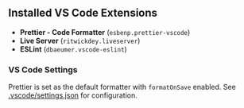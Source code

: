 ## Installed VS Code Extensions

- **Prettier - Code Formatter** (`esbenp.prettier-vscode`)
- **Live Server** (`ritwickdey.liveserver`)
- **ESLint** (`dbaeumer.vscode-eslint`)

### VS Code Settings
Prettier is set as the default formatter with `formatOnSave` enabled.
See [.vscode/settings.json](./.vscode/settings.json) for configuration.
